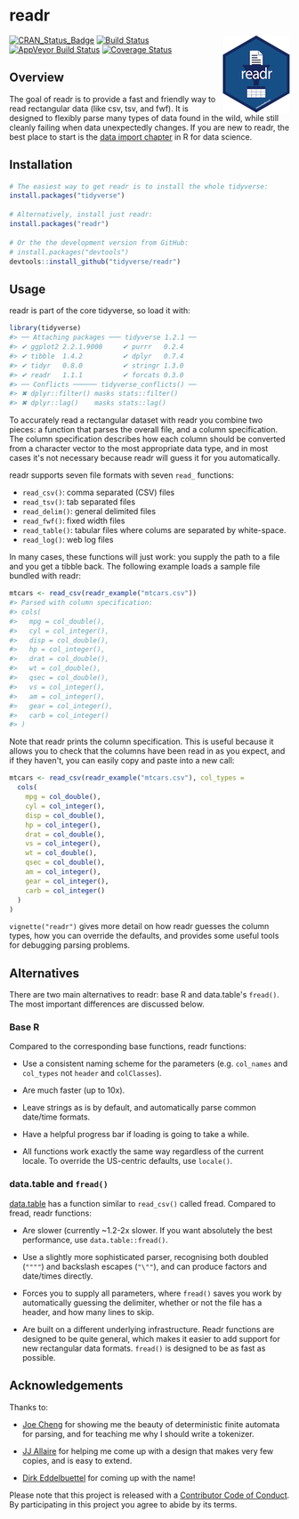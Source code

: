 
# readr 

<img src="images/readr_logo.png" align="right" />

[![CRAN_Status_Badge](http://www.r-pkg.org/badges/version/readr)](http://cran.r-project.org/package=readr)
[![Build Status](https://travis-ci.org/tidyverse/readr.svg?branch=master)](https://travis-ci.org/tidyverse/readr)
[![AppVeyor Build Status](https://ci.appveyor.com/api/projects/status/github/tidyverse/readr?branch=master&svg=true)](https://ci.appveyor.com/project/tidyverse/readr)
[![Coverage Status](http://codecov.io/github/tidyverse/readr/coverage.svg?branch=master)](http://codecov.io/tidyverse/readr?branch=master)

## Overview

The goal of readr is to provide a fast and friendly way to read rectangular data (like csv, tsv, and fwf). It is designed to flexibly parse many types of data found in the wild, while still cleanly failing when data unexpectedly changes. If you are new to readr, the best place to start is the [data import chapter](http://r4ds.had.co.nz/data-import.html) in R for data science.

## Installation


```r
# The easiest way to get readr is to install the whole tidyverse:
install.packages("tidyverse")

# Alternatively, install just readr:
install.packages("readr")

# Or the the development version from GitHub:
# install.packages("devtools")
devtools::install_github("tidyverse/readr")
```

## Usage

readr is part of the core tidyverse, so load it with:


```r
library(tidyverse)
#> ── Attaching packages ─── tidyverse 1.2.1 ──
#> ✔ ggplot2 2.2.1.9000     ✔ purrr   0.2.4     
#> ✔ tibble  1.4.2          ✔ dplyr   0.7.4     
#> ✔ tidyr   0.8.0          ✔ stringr 1.3.0     
#> ✔ readr   1.1.1          ✔ forcats 0.3.0
#> ── Conflicts ────── tidyverse_conflicts() ──
#> ✖ dplyr::filter() masks stats::filter()
#> ✖ dplyr::lag()    masks stats::lag()
```

To accurately read a rectangular dataset with readr you combine two pieces: a function that parses the overall file, and a column specification. The column specification describes how each column should be converted from a character vector to the most appropriate data type, and in most cases it's not necessary because readr will guess it for you automatically. 

readr supports seven file formats with seven `read_` functions:

* `read_csv()`: comma separated (CSV) files
* `read_tsv()`: tab separated files
* `read_delim()`: general delimited files
* `read_fwf()`: fixed width files 
* `read_table()`: tabular files where colums are separated by white-space.
* `read_log()`: web log files

In many cases, these functions will just work: you supply the path to a file and you get a tibble back. The following example loads a sample file bundled with readr:


```r
mtcars <- read_csv(readr_example("mtcars.csv"))
#> Parsed with column specification:
#> cols(
#>   mpg = col_double(),
#>   cyl = col_integer(),
#>   disp = col_double(),
#>   hp = col_integer(),
#>   drat = col_double(),
#>   wt = col_double(),
#>   qsec = col_double(),
#>   vs = col_integer(),
#>   am = col_integer(),
#>   gear = col_integer(),
#>   carb = col_integer()
#> )
```

Note that readr prints the column specification. This is useful because it allows you to check that the columns have been read in as you expect, and if they haven't, you can easily copy and paste into a new call:


```r
mtcars <- read_csv(readr_example("mtcars.csv"), col_types = 
  cols(
    mpg = col_double(),
    cyl = col_integer(),
    disp = col_double(),
    hp = col_integer(),
    drat = col_double(),
    vs = col_integer(),
    wt = col_double(),
    qsec = col_double(),
    am = col_integer(),
    gear = col_integer(),
    carb = col_integer()
  )
)
```

`vignette("readr")` gives more detail on how readr guesses the column types, how you can override the defaults, and provides some useful tools for debugging parsing problems.

## Alternatives

There are two main alternatives to readr: base R and data.table's `fread()`. The most important differences are discussed below.

### Base R

Compared to the corresponding base functions, readr functions:

* Use a consistent naming scheme for the parameters (e.g. `col_names` and 
 `col_types` not `header` and `colClasses`).
 
* Are much faster (up to 10x).

* Leave strings as is by default, and automatically parse common 
  date/time formats.

* Have a helpful progress bar if loading is going to take a while.

* All functions work exactly the same way regardless of the current locale.
  To override the US-centric defaults, use `locale()`.

### data.table and `fread()`

[data.table](https://github.com/Rdatatable/data.table) has a function similar to `read_csv()` called fread. Compared to fread, readr functions:

* Are slower (currently ~1.2-2x slower. If you want absolutely the best 
  performance, use `data.table::fread()`.
  
* Use a slightly more sophisticated parser, recognising both 
  doubled (`""""`) and backslash escapes (`"\""`), and can produce
  factors and date/times directly.
  
* Forces you to supply all parameters, where `fread()` saves you work by
  automatically guessing the delimiter, whether or not the file has a
  header, and how many lines to skip.
  
* Are built on a different underlying infrastructure. Readr functions
  are designed to be quite general, which makes it easier to add 
  support for new rectangular data formats. `fread()` is designed to be 
  as fast as possible.

## Acknowledgements

Thanks to:

* [Joe Cheng](https://github.com/jcheng5) for showing me the beauty of
  deterministic finite automata for parsing, and for teaching me why I 
  should write a tokenizer.
  
* [JJ Allaire](https://github.com/jjallaire) for helping me come up with a
  design that makes very few copies, and is easy to extend.
  
* [Dirk Eddelbuettel](http://dirk.eddelbuettel.com) for coming up with the
  name!

Please note that this project is released with a [Contributor Code of Conduct](CONDUCT.md).
By participating in this project you agree to abide by its terms.

